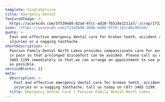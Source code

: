 ```yaml
---
template: SingleService
title: Emergency Dental
featuredImage: >-
  https://ucarecdn.com/5f539eb0-82ad-4fcc-ad10-fb518e1211a7/-/crop/1732x1792/0,0/-/preview/-/enhance/100/
icon: 'https://ucarecdn.com/711d2b98-4b0b-4488-9579-141c86c96544/'
quote: >-
  Fast and effective emergency dental care for broken teeth, accident related
  injuries or a nagging toothache.
shortDescription: >-
  Passion Family Dental North Lakes provides compassionate care for any patient
  in pain so that prolonged discomfort can be avoided. Please call us on (07)
  3465 1199 immediately so that we can arrange an appointment to see you as soon
  as possible. 
serviceBlocks: []
meta:
  description: >-
    Fast and effective emergency dental care for broken teeth, accident related
    injuries or a nagging toothache. Call us today on (07) 3465 1199
  title: Emergency Dental Care | Passion Family Dental North Lakes
---
```


